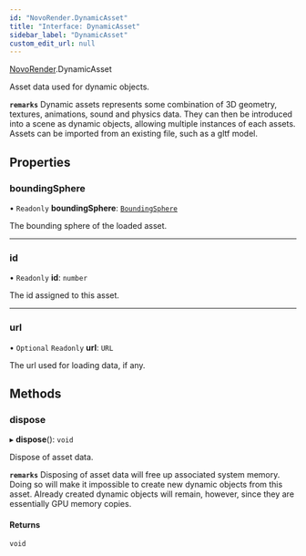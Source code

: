 ```yaml
---
id: "NovoRender.DynamicAsset"
title: "Interface: DynamicAsset"
sidebar_label: "DynamicAsset"
custom_edit_url: null
---
```


[NovoRender](../namespaces/NovoRender.md).DynamicAsset

Asset data used for dynamic objects.

**`remarks`**
Dynamic assets represents some combination of 3D geometry, textures, animations, sound and physics data.
They can then be introduced into a scene as dynamic objects, allowing multiple instances of each assets.
Assets can be imported from an existing file, such as a gltf model.

## Properties

### boundingSphere

• `Readonly` **boundingSphere**: [`BoundingSphere`](NovoRender.BoundingSphere.md)

The bounding sphere of the loaded asset.

___

### id

• `Readonly` **id**: `number`

The id assigned to this asset.

___

### url

• `Optional` `Readonly` **url**: `URL`

The url used for loading data, if any.

## Methods

### dispose

▸ **dispose**(): `void`

Dispose of asset data.

**`remarks`**
Disposing of asset data will free up associated system memory.
Doing so will make it impossible to create new dynamic objects from this asset.
Already created dynamic objects will remain, however, since they are essentially GPU memory copies.

#### Returns

`void`
